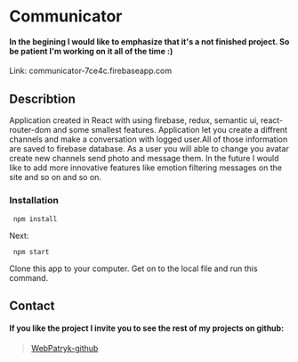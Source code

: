 # Communicator

#### In the begining I would like to emphasize that it's a not finished project. So be patient I'm working on it all of the time :)  


Link: communicator-7ce4c.firebaseapp.com

## Describtion


Application created in React with using firebase,  redux, semantic ui, react-router-dom and some smallest features. Application let you create a diffrent channels and make a conversation with logged user.All of those information are saved to firebase database. As a user you will able to change you avatar create new channels send photo and message them.  In the future I would like to add more innovative features like emotion filtering messages on the site and so on and so on.

### Installation 

``` Usage
 npm install 
```
Next:

``` Usage
 npm start 
```
Clone this app to your computer. Get on to the local file and run this command.




## Contact

#### If you like the project I invite you to see the rest of my projects on github:

> [WebPatryk-github](https://github.com/WebPatryk)


